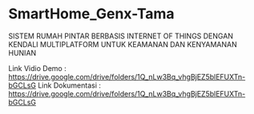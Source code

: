 # SmartHome_Genx-Tama
SISTEM RUMAH PINTAR BERBASIS INTERNET OF THINGS DENGAN KENDALI MULTIPLATFORM UNTUK KEAMANAN DAN KENYAMANAN HUNIAN 

Link Vidio Demo : https://drive.google.com/drive/folders/1Q_nLw3Bq_vhgBjEZ5blEFUXTn-bGCLsG
Link Dokumentasi : https://drive.google.com/drive/folders/1Q_nLw3Bq_vhgBjEZ5blEFUXTn-bGCLsG
